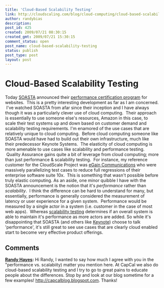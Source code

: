```yaml
---
title: 'Cloud-Based Scalability Testing'
link: http://cloudscaling.com/blog/cloud-computing/cloud-based-scalability-testing/
author: randybias
description: 
post_id: 425
created: 2009/07/21 08:30:15
created_gmt: 2009/07/21 15:30:15
comment_status: open
post_name: cloud-based-scalability-testing
status: publish
post_type: post
layout: post
---
```


# Cloud-Based Scalability Testing

Today [SOASTA](http://www.soasta.com) announced their [performance certification program](http://www.soasta.com/company/news/pr20090721.html) for websites.  This is a pretty interesting development as far as I am concerned.  I've watched SOASTA from afar since their inception and I have always though it was a particularly clever use of cloud computing.  Their approach is essentially to use someone else's resources, Amazon in this case, to scale their test systems up and down based on customer demand and scalability testing requirements. I'm enamored of the use cases that are relatively unique to cloud computing.  Before cloud computing someone like SOASTA would have had to build out their own infrastructure, much like their predecessor Keynote Systems.  The elasticity of cloud computing is more amenable to use cases like scalability and performance testing.  Quality Assurance gains quite a bit of leverage from cloud computing; more than just performance & scalability testing.  For instance, my reference customer for the CloudScale Project was [eGain Communications](http://www.egain.com) who were massively parallelizing test cases to reduce full regressions of their enterprise software suite 10x.  This is something that wasn't possible before truly elastic computing. As an aside, one minor quibble I have with the SOASTA announcement is the notion that it's _performance_ rather than _scalability_.  I think the difference can be hard to understand for many, but essentially, performance is generally considered the measurement of latency or user experience for a given system.  Performance would be measured by a single actor in a system (i.e. customer in the case of most web apps).  Whereas [scalability testing](http://lethargy.org/~jesus/archives/91-Scalability-vs.-Performance-it-isnt-a-battle.html) determines if an overall system is able to maintain it's performance as more actors are added. So while it's disappointing that SOASTA (and others like [Keynote](http://www.keynote.com)) choose to talk 'performance', it's still great to see use cases that are clearly cloud enabled start to become very effective product offerings.

## Comments

**[Randy Hayes](#189 "2009-07-25 12:41:31"):** Hi Randy, I wanted to say how much I agree with you in the "performance vs. scalabiity) matter you mention here. At CapCal we also do cloud-based scalability testing and I try to go to great pains to educate people about the differences. Stop by and look at our blog sometime for a few examples! http://capcalblog.blogspot.com. Thanks!

